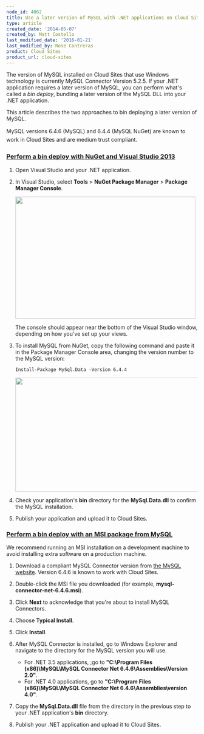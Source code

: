 ```yaml
---
node_id: 4062
title: Use a later version of MySQL with .NET applications on Cloud Sites
type: article
created_date: '2014-05-07'
created_by: Matt Costello
last_modified_date: '2016-01-21'
last_modified_by: Rose Contreras
product: Cloud Sites
product_url: cloud-sites
---
```


The version of MySQL installed on Cloud Sites that use Windows
technology is currently MySQL Connector Version 5.2.5.  If your .NET
application requires a later version of MySQL, you can perform what's
called a *bin deploy*, bundling a later version of the MySQL DLL into
your .NET application.

This article describes the two approaches to bin deploying a later
version of MySQL.

<span style="line-height: 1.6;">MySQL versions 6.4.6 (MySQL) and 6.4.4
(MySQL NuGet) are known to work in Cloud Sites and are medium trust
compliant.</span>

### [Perform a bin deploy with NuGet and Visual Studio 2013]()

1.  Open Visual Studio and your .NET application.

2.  In Visual Studio, select **Tools** &gt; **NuGet Package
    Manager** &gt; **Package Manager Console**.

    <img src="https://8026b2e3760e2433679c-fffceaebb8c6ee053c935e8915a3fbe7.ssl.cf2.rackcdn.com/field/image/packagemanger.png" width="474" height="321" />

    The console should appear near the bottom of the Visual Studio
    window, depending on how you've set up your views.

3.  To install MySQL from NuGet, copy the following command and paste it
    in the Package Manager Console area, changing the version number to
    the MySQL version:

        Install-Package MySql.Data -Version 6.4.4

    <img src="https://8026b2e3760e2433679c-fffceaebb8c6ee053c935e8915a3fbe7.ssl.cf2.rackcdn.com/field/image/console.png" width="650" height="300" />

4.  Check your application's **bin** directory for the
    **MySql.Data.dll** to confirm the MySQL installation.

5.  Publish your application and upload it to Cloud Sites.

### [Perform a bin deploy with an MSI package from MySQL]()

We recommend running an MSI installation on a development machine to
avoid installing extra software on a production machine.

1.  Download a compliant MySQL Connector version from [the MySQL
    website](http://dev.mysql.com/downloads/connector/net/ "MySql Connector").
    Version 6.4.6 is known to work with Cloud Sites.

2.  Double-click the MSI file you downloaded (for example,
    **mysql-connector-net-6.4.6.msi**).

3.  Click **Next** to acknowledge that you're about to install
    MySQL Connectors.

4.  Choose **Typical Install**.

5.  Click **Install**.

6.  After MySQL Connector is installed, go to Windows Explorer and
    navigate to the directory for the MySQL version you will use.

    -   For .NET 3.5 applications, ;go to **"C:\\Program Files
        (x86)\\MySQL\\MySQL Connector Net 6.4.6\\Assemblies\\Version
        2.0"**.
    -   For .NET 4.0 applications, go to **"C:\\Program Files
        (x86)\\MySQL\\MySQL Connector Net 6.4.6\\Assemblies\\version
        4.0"**.

7.  Copy the **MySql.Data.dll** file from the directory in the previous
    step to your .NET application's **bin** directory.

8.  Publish your .NET application and upload it to Cloud Sites.



